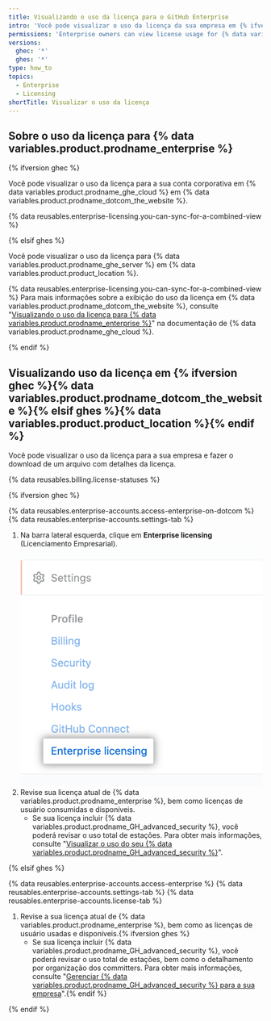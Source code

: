 ```yaml
---
title: Visualizando o uso da licença para o GitHub Enterprise
intro: 'Você pode visualizar o uso da licença da sua empresa em {% ifversion ghec %}{% data variables.product.prodname_dotcom_the_website %}{% elsif ghes %}{% data variables.product.product_location %}{% endif %}.'
permissions: 'Enterprise owners can view license usage for {% data variables.product.prodname_enterprise %}.'
versions:
  ghec: '*'
  ghes: '*'
type: how_to
topics:
  - Enterprise
  - Licensing
shortTitle: Visualizar o uso da licença
---
```


## Sobre o uso da licença para {% data variables.product.prodname_enterprise %}

{% ifversion ghec %}

Você pode visualizar o uso da licença para a sua conta corporativa em {% data variables.product.prodname_ghe_cloud %} em {% data variables.product.prodname_dotcom_the_website %}.

{% data reusables.enterprise-licensing.you-can-sync-for-a-combined-view %}

{% elsif ghes %}

Você pode visualizar o uso da licença para {% data variables.product.prodname_ghe_server %} em {% data variables.product.product_location %}.

{% data reusables.enterprise-licensing.you-can-sync-for-a-combined-view %} Para mais informações sobre a exibição do uso da licença em {% data variables.product.prodname_dotcom_the_website %}, consulte "[Visualizando o uso da licença para {% data variables.product.prodname_enterprise %}](/enterprise-cloud@latest/billing/managing-your-license-for-github-enterprise/viewing-license-usage-for-github-enterprise)" na documentação de {% data variables.product.prodname_ghe_cloud %}.

{% endif %}

## Visualizando uso da licença em {% ifversion ghec %}{% data variables.product.prodname_dotcom_the_website %}{% elsif ghes %}{% data variables.product.product_location %}{% endif %}

Você pode visualizar o uso da licença para a sua empresa e fazer o download de um arquivo com detalhes da licença.

{% data reusables.billing.license-statuses %}

{% ifversion ghec %}

{% data reusables.enterprise-accounts.access-enterprise-on-dotcom %}
{% data reusables.enterprise-accounts.settings-tab %}
1. Na barra lateral esquerda, clique em **Enterprise licensing** (Licenciamento Empresarial). ![Aba "Licenciamento empresarial" na barra lateral de configurações da conta corporativa](/assets/images/help/enterprises/enterprise-licensing-tab.png)
1. Revise sua licença atual de {% data variables.product.prodname_enterprise %}, bem como licenças de usuário consumidas e disponíveis.
    - Se sua licença incluir {% data variables.product.prodname_GH_advanced_security %}, você poderá revisar o uso total de estações. Para obter mais informações, consulte "[Visualizar o uso do seu {% data variables.product.prodname_GH_advanced_security %}](/billing/managing-billing-for-github-advanced-security/viewing-your-github-advanced-security-usage)".

{% elsif ghes %}

{% data reusables.enterprise-accounts.access-enterprise %}
{% data reusables.enterprise-accounts.settings-tab %}
{% data reusables.enterprise-accounts.license-tab %}
1. Revise a sua licença atual de {% data variables.product.prodname_enterprise %}, bem como as licenças de usuário usadas e disponíveis.{% ifversion ghes %}
    - Se sua licença incluir {% data variables.product.prodname_GH_advanced_security %}, você poderá revisar o uso total de estações, bem como o detalhamento por organização dos committers. Para obter mais informações, consulte "[Gerenciar {% data variables.product.prodname_GH_advanced_security %} para a sua empresa](/admin/advanced-security)".{% endif %}

{% endif %}
